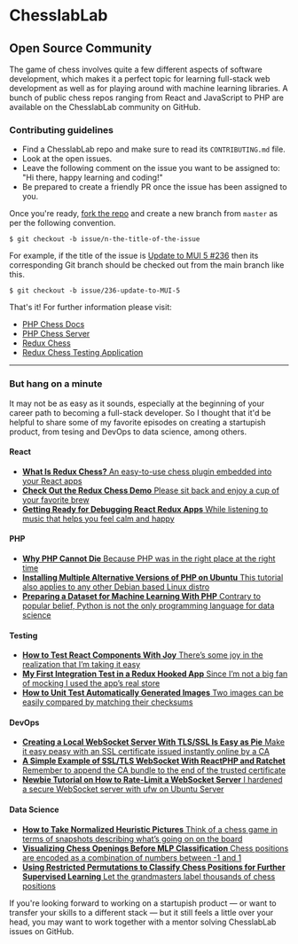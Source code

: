 # ChesslabLab
## Open Source Community

The game of chess involves quite a few different aspects of software development, which makes it a perfect topic for learning full-stack web development as well as for playing around with machine learning libraries. A bunch of public chess repos ranging from React and JavaScript to PHP are available on the ChesslabLab community on GitHub.

### Contributing guidelines

- Find a ChesslabLab repo and make sure to read its `CONTRIBUTING.md` file.
- Look at the open issues.
- Leave the following comment on the issue you want to be assigned to: "Hi there, happy learning and coding!"
- Be prepared to create a friendly PR once the issue has been assigned to you.

Once you're ready, [fork the repo](https://docs.github.com/es/get-started/quickstart/fork-a-repo) and create a new branch from `master` as per the following convention.

```text
$ git checkout -b issue/n-the-title-of-the-issue
```

For example, if the title of the issue is [Update to MUI 5 #236](https://github.com/chesslablab/redux-chess/issues/236) then its corresponding Git branch should be checked out from the main branch like this.

```text
$ git checkout -b issue/236-update-to-MUI-5
```

That's it! For further information please visit:

- [PHP Chess Docs](https://php-chess.readthedocs.io/en/latest/)
- [PHP Chess Server](https://github.com/chesslablab/chess-server)
- [Redux Chess](https://github.com/chesslablab/redux-chess)
- [Redux Chess Testing Application](https://github.com/chesslablab/testing-redux-chess)
---

### But hang on a minute

It may not be as easy as it sounds, especially at the beginning of your career path to becoming a full-stack developer. So I thought that it'd be helpful to share some of my favorite episodes on creating a startupish product, from tesing and DevOps to data science, among others.

#### React

- [**What Is Redux Chess?** An easy-to-use chess plugin embedded into your React apps](https://javascript.plainenglish.io/what-is-redux-chess-6264c99c1eca)
- [**Check Out the Redux Chess Demo** Please sit back and enjoy a cup of your favorite brew](https://javascript.plainenglish.io/check-out-the-redux-chess-demo-acbea003d710)
- [**Getting Ready for Debugging React Redux Apps** While listening to music that helps you feel calm and happy](https://javascript.plainenglish.io/getting-ready-for-debugging-react-redux-apps-a1eefea535)

#### PHP

- [**Why PHP Cannot Die** Because PHP was in the right place at the right time](https://medium.com/geekculture/why-php-cannot-die-2e03cde66ff8)
- [**Installing Multiple Alternative Versions of PHP on Ubuntu** This tutorial also applies to any other Debian based Linux distro](https://medium.com/geekculture/installing-multiple-alternative-versions-of-php-on-ubuntu-b2acc7af3260)
- [**Preparing a Dataset for Machine Learning With PHP** Contrary to popular belief, Python is not the only programming language for data science](https://ai.plainenglish.io/preparing-a-dataset-for-machine-learning-with-php-fd68dd85187e)

#### Testing

- [**How to Test React Components With Joy** There’s some joy in the realization that I’m taking it easy](https://javascript.plainenglish.io/looking-forward-to-testing-react-components-with-joy-5bb3f86c21d7)
- [**My First Integration Test in a Redux Hooked App** Since I’m not a big fan of mocking I used the app’s real store](https://javascript.plainenglish.io/my-first-integration-test-in-a-redux-hooked-app-3b189addd46e)
- [**How to Unit Test Automatically Generated Images** Two images can be easily compared by matching their checksums](https://medium.com/geekculture/how-to-unit-test-automatically-generated-images-e8cd1fb668a8)

#### DevOps

- [**Creating a Local WebSocket Server With TLS/SSL Is Easy as Pie** Make it easy peasy with an SSL certificate issued instantly online by a CA](https://medium.com/geekculture/creating-a-local-websocket-server-with-tls-ssl-is-easy-as-pie-de1a2ef058e0)
- [**A Simple Example of SSL/TLS WebSocket With ReactPHP and Ratchet** Remember to append the CA bundle to the end of the trusted certificate](https://medium.com/geekculture/a-simple-example-of-ssl-tls-websocket-with-reactphp-and-ratchet-e03be973f521)
- [**Newbie Tutorial on How to Rate-Limit a WebSocket Server** I hardened a secure WebSocket server with ufw on Ubuntu Server](https://medium.com/geekculture/newbie-tutorial-on-how-to-rate-limit-a-websocket-server-8e28642ad5ff)

#### Data Science

- [**How to Take Normalized Heuristic Pictures** Think of a chess game in terms of snapshots describing what’s going on on the board](https://medium.com/geekculture/how-to-take-normalized-heuristic-pictures-79ca0df4cdec)
- [**Visualizing Chess Openings Before MLP Classification** Chess positions are encoded as a combination of numbers between -1 and 1](https://medium.com/geekculture/visualizing-chess-openings-before-mlp-classification-fd2a3e8c266)
- [**Using Restricted Permutations to Classify Chess Positions for Further Supervised Learning** Let the grandmasters label thousands of chess positions](https://medium.com/geekculture/using-restricted-permutations-to-classify-chess-positions-for-further-supervised-learning-27eeb3f71d82)

If you're looking forward to working on a startupish product —  or want to transfer your skills to a different stack —  but it still feels a little over your head, you may want to work together with a mentor solving ChesslabLab issues on GitHub.
